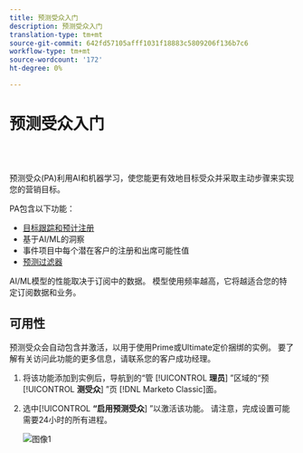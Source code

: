 ```yaml
---
title: 预测受众入门
description: 预测受众入门
translation-type: tm+mt
source-git-commit: 642fd57105afff1031f18883c5809206f136b7c6
workflow-type: tm+mt
source-wordcount: '172'
ht-degree: 0%

---
```



# 预测受众入门

<br> 

预测受众(PA)利用AI和机器学习，使您能更有效地目标受众并采取主动步骤来实现您的营销目标。

PA包含以下功能：

* [目标跟踪和预计注册](/help/sky/understanding-goal-tracking-and-projected-registrations.md)
* 基于AI/ML的洞察
* 事件项目中每个潜在客户的注册和出席可能性值
* [预测过滤器](/help/sky/predictive-filters.md)

AI/ML模型的性能取决于订阅中的数据。 模型使用频率越高，它将越适合您的特定订阅数据和业务。

## 可用性

预测受众会自动包含并激活，以用于使用Prime或Ultimate定价捆绑的实例。 要了解有关访问此功能的更多信息，请联系您的客户成功经理。

1. 将该功能添加到实例后，导航到的“管 [!UICONTROL **理员**] ”区域的“预 [!UICONTROL **测受众**] ”页 [!DNL Marketo Classic]面。

1. 选中&#x200B;[!UICONTROL **“启用预测受众**] ”以激活该功能。 请注意，完成设置可能需要24小时的所有进程。

   ![图像1](/help/sky/assets/predictive-audiences/getting-started-with-predictive-audiences/getting-started-with-predictive-audiences-1.png)
